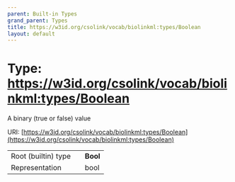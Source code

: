 ```yaml
---
parent: Built-in Types
grand_parent: Types
title: https://w3id.org/csolink/vocab/biolinkml:types/Boolean
layout: default
---
```


# Type: https://w3id.org/csolink/vocab/biolinkml:types/Boolean


A binary (true or false) value

URI: [https://w3id.org/csolink/vocab/biolinkml:types/Boolean](https://w3id.org/csolink/vocab/biolinkml:types/Boolean)

|  |  |  |
| --- | --- | --- |
| Root (builtin) type | | **Bool** |
| Representation | | bool |
